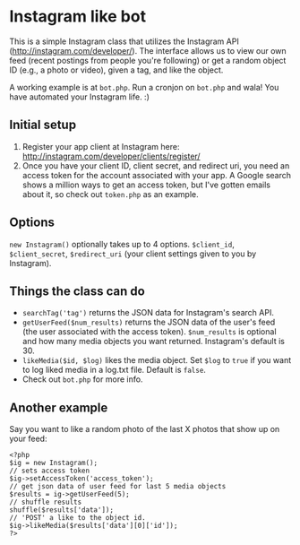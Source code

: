 Instagram like bot
===============
This is a simple Instagram class that utilizes the Instagram API (http://instagram.com/developer/). The interface allows us to view our own feed (recent postings from people you're following) or get a random object ID (e.g., a photo or video), given a tag, and like the object.

A working example is at `bot.php`. Run a cronjon on `bot.php` and wala! You have automated your Instagram life. :)

## Initial setup
1. Register your app client at Instagram here: http://instagram.com/developer/clients/register/
2. Once you have your client ID, client secret, and redirect uri, you need an access token for the account associated with your app. A Google search shows a million ways to get an access token, but I've gotten emails about it, so check out `token.php` as an example.

## Options
`new Instagram()` optionally takes up to 4 options. `$client_id`, `$client_secret`, `$redirect_uri` (your client settings given to you by Instagram).
## Things the class can do
* `searchTag('tag')` returns the JSON data for Instagram's search API.
* `getUserFeed($num_results)` returns the JSON data of the user's feed (the user associated with the access token). `$num_results` is optional and how many media objects you want returned. Instagram's default is 30.
* `likeMedia($id, $log)` likes the media object. Set `$log` to `true` if you want to log liked media in a log.txt file. Default is `false`.
* Check out `bot.php` for more info.

## Another example
Say you want to like a random photo of the last X photos that show up on your feed:
```
<?php
$ig = new Instagram();
// sets access token
$ig->setAccessToken('access_token');
// get json data of user feed for last 5 media objects
$results = ig->getUserFeed(5);
// shuffle results
shuffle($results['data']);
// 'POST' a like to the object id.
$ig->likeMedia($results['data'][0]['id']);
?>

```
